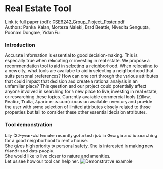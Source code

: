 # Real Estate Tool
Link to full paper (pdf): <a href=https://github.com/pkalan-gatech/pkalan-gatech.github.io/blob/main/myfirstbook/CSE6242_Group_Project_Poster.pdf>CSE6242_Group_Project_Poster.pdf</a>\
Authors: Pankaj Kalan, Morteza Maleki, Brad Beattie, Nivedita Sengupta, Poonam Dongare, Yidan Fu
### Introduction
Accurate information is essential to good decision-making. This is especially true when relocating or investing in real estate. We propose a recommendation tool to aid in selecting a neighborhood. When relocating to a new city, what tools are available to aid in selecting a neighborhood that suits personal preferences? How can one sort through the various attributes that could impact that decision and create a rational analysis in an unfamiliar place? This question and our project could potentially affect anyone involved in searching for a new place to live, investing in real estate, or researching these topics. Currently available commercial tools (Zillow, Realtor, Trulia, Apartments.com) focus on available inventory and provide the user with some selection of limited attributes closely related to those properties but fail to consider these other essential decision attributes.
### Tool demonstration
Lily (26-year-old female) recently got a tech job in Georgia and is searching for a good neighborhood to rent a house.\
She gives high priority to personal safety. She is interested in making new friends and date people.\
She would like to live closer to nature and amenities.\
Let us see how our tool can help her.
<img src="example.png?raw=true:, width=100" alt="Demonstrative example">